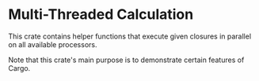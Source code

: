 # Multi-Threaded Calculation

This crate contains helper functions that execute given closures in parallel on all available processors.

Note that this crate's main purpose is to demonstrate certain features of Cargo.
